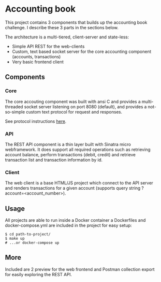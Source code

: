# Accounting book

This project contains 3 components that builds up the accounting book challenge. I describe
these 3 parts in the sections below.

The architecture is a multi-tiered, client-server and state-less:

- Simple API REST for the web-clients
- Custom, text based socket server for the core accounting component (accounts, transactions)
- Very basic frontend client

## Components

### Core

The core accouting component was built with ansi C and provides a multi-threaded socket
server listening on port 8080 (default), and provides a not-so-simple custom text protocol
for request and responses.

See protocol instructions [here](https://github.com/desyncr/accounting-book-server/tree/89227af058b0bffcff8792d50d299bca70f52638#protocol).

### API

The REST API component is a thin layer built with Sinatra micro webframework. It does support all
required operations such as retrieving account balance, perform transactions (debit, credit) and
retrieve transaction list and transaction information by id.

### Client

The web client is a base HTML/JS project which connect to the API server and renders transactions
for a given account (supports query string ?account=<account_number>).

## Usage

All projects are able to run inside a Docker container a Dockerfiles and docker-compose.yml are included
in the project for easy setup:

    $ cd path-to-project/
    $ make up
    # ...or docker-compose up

## More

Included are 2 preview for the web frontend and Postman collection export for easily exploring the REST API.

